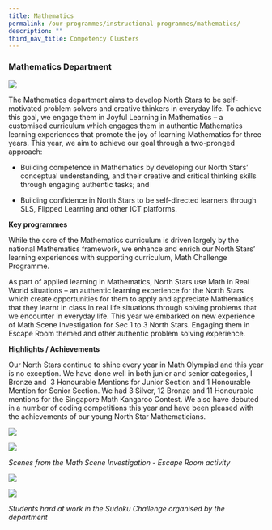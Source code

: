 ```yaml
---
title: Mathematics
permalink: /our-programmes/instructional-programmes/mathematics/
description: ""
third_nav_title: Competency Clusters
---
```

### Mathematics Department

![](/images/2023%20%20%20Math/mathematics%20&%20cpa%20(1).jpg)

The Mathematics department aims to develop North Stars to be self-motivated problem solvers and creative thinkers in everyday life. To achieve this goal, we engage them in Joyful Learning in Mathematics – a customised curriculum which engages them in authentic Mathematics learning experiences that promote the joy of learning Mathematics for three years. This year, we aim to achieve our goal through a two-pronged approach:

*   Building competence in Mathematics by developing our North Stars’ conceptual understanding, and their creative and critical thinking skills through engaging authentic tasks; and 
    
*   Building confidence in North Stars to be self-directed learners through SLS, Flipped Learning and other ICT platforms.
    

**Key programmes**

While the core of the Mathematics curriculum is driven largely by the national Mathematics framework, we enhance and enrich our North Stars’ learning experiences with supporting curriculum, Math Challenge Programme. 

As part of applied learning in Mathematics, North Stars use Math in Real World situations – an authentic learning experience for the North Stars which create opportunities for them to apply and appreciate Mathematics that they learnt in class in real life situations through solving problems that we encounter in everyday life. This year we embarked on new experience of Math Scene Investigation for Sec 1 to 3 North Stars. Engaging them in Escape Room themed and other authentic problem solving experience.

**Highlights / Achievements**

Our North Stars continue to shine every year in Math Olympiad and this year is no exception. We have done well in both junior and senior categories, I Bronze and  3 Honourable Mentions for Junior Section and 1 Honourable Mention for Senior Section. We had 3 Silver, 12 Bronze and 11 Honourable mentions for the Singapore Math Kangaroo Contest. We also have debuted in a number of coding competitions this year and have been pleased with the achievements of our young North Star Mathematicians.

![](/images/2023%20%20%20Math/msi%20escape%20room%201.jpg)

![](/images/2023%20%20%20Math/msi%20escape%20room%202.jpg)

*Scenes from the Math Scene Investigation - Escape Room activity*

![](/images/2023%20%20%20Math/sudoku_challenge_1_comp.PNG)

![](/images/2023%20%20%20Math/sudoku_challenge_2_comp.PNG)

*Students hard at work in the Sudoku Challenge organised by the department*